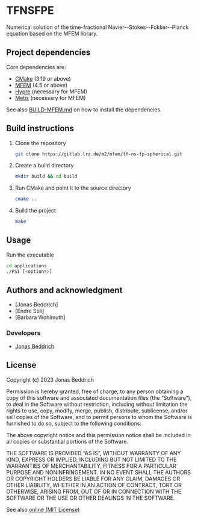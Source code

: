 # TFNSFPE 

Numerical solution of the time-fractional Navier--Stokes--Fokker--Planck equation based on the MFEM library.

## Project dependencies

Core dependencies are:

- [CMake](https://cmake.org/) (3.19 or above)
- [MFEM](https://mfem.org/) (4.5 or above)
- [Hypre](https://computing.llnl.gov/projects/hypre-scalable-linear-solvers-multigrid-methods) (necessary for MFEM)
- [Metis](http://glaros.dtc.umn.edu/gkhome/metis/metis/overview) (necessary for MFEM)

See also [BUILD-MFEM.md](./BUILD-MFEM.md) on how to install the dependencies.

## Build instructions
1. Clone the repository
   ```bash
   git clone https://gitlab.lrz.de/m2/mfem/tf-ns-fp-spherical.git
   ```
2. Create a build directory
   ```bash
   mkdir build && cd build
   ```
3. Run CMake and point it to the source directory
   ```bash
   cmake ..
   ```
4. Build the project
   ```bash
   make 
   ```

## Usage

Run the executable
```bash
cd applications
./PSI [<options>]
```

## Authors and acknowledgment

- [Jonas Beddrich]
- [Endre Süli]
- [Barbara Wohlmuth]


### Developers

- [Jonas Beddrich](mailto:jonas.beddrich@tum.de)


## License

Copyright (c) 2023 Jonas Beddrich

Permission is hereby granted, free of charge, to any person obtaining a copy of this software and associated
documentation files (the “Software”), to deal in the Software without restriction, including without limitation the
rights to use, copy, modify, merge, publish, distribute, sublicense, and/or sell copies of the Software, and to permit
persons to whom the Software is furnished to do so, subject to the following conditions:

The above copyright notice and this permission notice shall be
included in all copies or substantial portions of the Software.

THE SOFTWARE IS PROVIDED “AS IS”, WITHOUT WARRANTY OF ANY KIND, EXPRESS OR IMPLIED, INCLUDING BUT NOT LIMITED TO THE
WARRANTIES OF MERCHANTABILITY, FITNESS FOR A PARTICULAR PURPOSE AND NONINFRINGEMENT. IN NO EVENT SHALL THE AUTHORS OR
COPYRIGHT HOLDERS BE LIABLE FOR ANY CLAIM, DAMAGES OR OTHER LIABILITY, WHETHER IN AN ACTION OF CONTRACT, TORT OR
OTHERWISE, ARISING FROM, OUT OF OR IN CONNECTION WITH THE SOFTWARE OR THE USE OR OTHER DEALINGS IN THE SOFTWARE.

See also [online (MIT License)](https://opensource.org/license/mit/)
